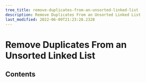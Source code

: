 ```yaml
---
tree_title: remove-duplicates-from-an-unsorted-linked-list
description: Remove Duplicates From an Unsorted Linked List
last_modified: 2022-06-09T21:23:28.2328
---
```


# Remove Duplicates From an Unsorted Linked List

## Contents
